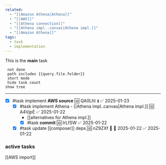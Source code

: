 ```yaml
---
related:
  - "[[Amazon Athena|Athena]]"
  - "[[AWS]]"
  - "[[Athena connection]]"
  - "[[Athena impl..canvas|Athena impl.]]"
  - "[[Amazon Athena]]"
tags:
  - task
  - implementation
---
```

This is the **main** task

```tasks
 not done
 path includes {{query.file.folder}}
 short mode
 hide task count
show tree 
```

---

- [x] #task implement **AWS source** 🆔 QA0LhI ⏫ ✅ 2025-01-23
	- [x] #task implement Athena - [[Athena impl..canvas|Athena impl.]] 🆔 A4VjpE ✅ 2025-01-22
		- [[alternatives for Athena impl.]]
		- [x] #task **commit** 🆔 IrLfSW ✅ 2025-01-22
	- [x] #task update [[composer]] deps 🆔 nZ9ZXf 🔼 📅 2025-01-22 ✅ 2025-01-22
### active tasks

[[AWS import]]
